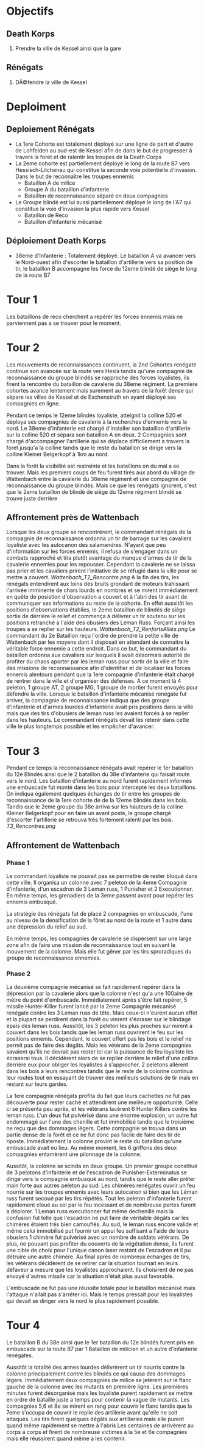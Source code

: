 # Objectifs
## Death Korps
1) Prendre la ville de Kessel ainsi que la gare
## Rénégats
1) DÃ©fendre la ville de Kessel

# Deploiment

## Deploiement Rénégats
- La 1ere Cohorte est totalement déployé sur une ligne de part et d'autre de Lohfelden au sud-est de Kessel afin de dans le but de progresser à travers la foret et de ralentir les troupes de la Death Corps
- La 2eme cohorte est partiellement déployé le long de la route B7 vers Hessisch-Litchenau qui constitue la seconde voie potentielle d'invasion. Dans le but de reconnaitre les troupes ennemis
  - Bataillon A de milice
  - Groupe A du bataillon d'infanterie
  - Bataillon de reconnaissance séparé en deux compagnies
- Le Groupe blindé est lui aussi partiellement déployé le long de l'A7 qui constitue la voie d'invasion la plus rapide vers Kessel
  - Bataillon de Reco
  - Bataillon d'infanterie mécanisé

## Déploiement Death Korps
- 38eme d'Infanterie : Totalement déployé. Le bataillon A va avancer vers le Nord-ouest afin d'escorter le bataillon d'artillerie vers sa position de tir, le bataillon B accompagne les force du 12eme blindé de siège le long de la route B7

# Tour 1
Les bataillons de reco cherchent a repérer les forces ennemis mais ne parviennent pas a se trouver pour le moment.

# Tour 2
Les mouvements de reconnaissances continuent, la 2nd Cohortes renégate continue son avancée sur la route vers Hesla tandis qu'une compagnie de reconnaissance du groupe blindés se rapproche des forces loyalistes, ils firent la rencontre du bataillon de cavalerie du 38eme régiment.
La première cohortes avance lentement mais surement au travers de la forêt dense qui sépare les villes de Kessel et de Eschenstruth en ayant déployé ses compagnies en ligne.

Pendant ce temps le 12eme blindés loyaliste, atteignit la colline 520 et déploya ses compagnies de cavalerie à la recherches d'ennemis vers le nord.
Le 38eme d'infanterie est chargé d'installer son bataillon d'artillerie sur la colline 520 et sépara son bataillon A en deux. 2 Compagnies sont chargé d'accompagner l'artillerie qui se déplace difficilement a travers la foret jusqu'a la colline tandis que le reste du bataillon se dirige vers la colline Kleiner Belgerkopf à 1km au nord.

Dans la forêt la visibilité est restreinte et les bataillons on du mal a se trouver. Mais les premiers coups de feu furent tirés aux abord du village de Wattenbach entre la cavalerie du 38eme régiment et une compagnie de reconnaissance du groupe blindés. Mais ce que les renégats ignorent, c'est que le 2eme bataillon de blindé de siège du 12eme régiment blindé se trouve juste derrière

## Affrontement près de Wattenbach
Lorsque les deux groupe se rencontrèrent, le commandant rénégats de la compagnie de reconnaissance ordonna un tir de barrage sur les cavaliers loyaliste avec les autocanon des salamandres. N'ayant que peu d'information sur les forces ennemis, il refusa de s'engager dans un combats rapproché et tira plutôt avantage du manque d'armes de tir de la cavalerie ennemies pour les repousser.
Cependant la cavalerie ne se laissa pas prier et les cavaliers prirent l'initiative de se réfugié dans la ville pour se mettre a couvert.
_Wattenbach_T2_Rencontre.png_
A la fin des tirs, les rénégats entendirent aux loins des bruits grondant de moteurs trahissant l'arrivée imminente de chars lourds en nombres et se mirent immédiatement en quête de posistion d'observation a couvert et à l'abri des tir avant de communiquer ses informations au reste de la cohorte.
En effet aussitôt les positions d'observations établies, le 2eme bataillon de blindés de siège sortie de dérrière le relief et commença à délivrer un tir soutenu sur les positions retranché a l'aide des obusiers des Leman Russ. Forçant ainsi les troupes a se replier sur les hauteurs.
_Wattenbach_T2_RenfortsAlliés.png_
Le commandant du 2e Bataillon reçu l'ordre de prendre la petite ville de Wattenbach par les moyens dont il disposait en attendant de connaitre la véritable force ennemie a cette endroit. Dans ce but, le commandant du bataillon ordonna aux cavaliers sur lesquels il avait désormais autorité de profiter du chaos aporter par les leman russ pour sortir de la ville et faire des missions de reconnaissance afin d'identifier et de localiser les forces ennemis alentours pendant que la 1ere compagnie d'infanterie était chargé de rentrer dans la ville et d'organiser des défenses.
A ce moment là 4 peleton, 1 groupe AT, 2 groupe MG, 1 groupe de mortier furent envoyés pour défendre la ville. Lorsque le bataillon d'infanterie mécanisé renégate fut arriver, la compagnie de reconnaissance indiqua que des groupe d'infanterie et d'armes lourdes d'infanterie avait pris positions dans la ville mais que des tirs d'obusiers de leman russ les avaient forcés à se replier dans les hauteurs. Le commandant rénégats devait les retenir dans cette ville le plus longtemps possible et les empêcher d'avancer.

# Tour 3
Pendant ce temps la reconnaissance rénégats avait repérer le 1er bataillon du 12e Blindés ainsi que le 2 bataillon du 38e d'infanterie qui faisait route vers le nord. Les bataillon d'infanterie au nord furent rapidement informés une embuscade fut monté dans les bois pour intercepté les deux bataillons.
On indiqua également quelques échanges de tir entre les groupes de reconnaissance de la 1ere cohorte de de la 12eme blindés dans les bois.
Tandis que le 2eme groupe du 38e arriva sur les hauteurs de la colline Kleiner Belgerkopf pour en faire un avant poste, le groupe chargé d'escorter l'artillerie se retrouva très fortement ralenti par les bois.
_T3_Rencontres.png_

## Affrontement de Wattenbach
### Phase 1
Le commandant loyaliste ne pouvait pas se permettre de rester bloqué dans cette ville. Il organisa un colonne avec 7 peleton de la 4eme Compagnie d'infanterie, d'un escadron de 3 Leman russ, 1 Punisher et 2 Executionner. En même temps, les grenadiers de la 3eme passent avant pour repérer les ennemis embusqué. 

La stratégie des rénégats fut de placé 2 compagnies en embuscade, l'une au niveau de la densification de la fôret au nord de la route et 1 autre dans une dépression du relief au sud. 

En même temps, les compagnies de cavalerie se dispersent sur une large zone afin de faire une mission de reconnaissance tout en suivant le mouvement de la colonne. Mais elle fut gêner par les tirs sproradiques du groupe de reconnaissance ennemies. 
### Phase 2
La deuxième compagnie mécanisé se fait rapidement repérer dans la dépression par la cavalerie alors que la colonne n'est qu'a une 100aine de mètre du point d'embuscade.
Immédiatement après s'être fait repérer, 5 missile Hunter-Killer furent lancé par la 2eme Compagnie mécanisé renégate contre les 3 Leman russ de tête. Mais ceux-ci n'eurent aucun effet et la plupart se perdirent dans la forêt ou vinrent s'écraser sur le blindage épais des leman russ.
Aussitôt, les 3 peleton les plus proches sur mirent à couvert dans les bois tandis que les leman russ ouvrirent le feu sur les positions ennemis. Cependant, le couvert offert pas les bois et le relief ne permit pas de faire des dégâts. Mais les vétérans de la 2eme compagnies savaient qu'ils ne devrait pas rester ici car la puissance de feu loyaliste les écraserai tous. Il décidèrent alors de se replier derrière le relief d'une colline derrière eux pour obliger les loyalistes à s'approcher. 
2 peletons allèrent dans les bois a leurs rencontres tandis que le reste de la colonne continua leur routes tout en essayant de trouver des meilleurs solutions de tir mais en restant sur leurs gardes.

La 1ere compagnie rénégats profita du fait que leurs cachettes ne fut pas découverte pour rester caché et attendirent une meilleure opportunité. Celle ci se présenta peu après, et les vétérans lacèrent 6 Hunter Killers contre les leman russ. L'un deux fut pulvérisé dans une énorme explosion, un autre fut endommagé sur l'une des chenille et fut immobilisé tandis que le troisième ne reçu que des dommages légers. Cette compagnie se trouva dans un partie dense de la forêt et ce ne fut donc pas facile de faire des tir de riposte. Immédiatement la colonne provint le reste du bataillon qu'une embuscade avait eu lieu. Au même moment, les 6 griffons des deux compagnies entamèrent une pilonnage de la colonne.

Aussitôt, la colonne se scinda en deux groupe. Un premier groupe constitué de 3 pelotons d'infanterie et de l'escadron de Punisher-Exterminatus se dirige vers la compagnie embusqué au nord, tandis que le reste aller prêter main forte aux autres peleton au sud. Les chimères renégates ouvrir un feu nourrie sur les troupes ennemis avec leurs autocanon si bien que les Léman russ furent secoué par les tirs répétés. Tout les peleton d'infanterie furent rapidement cloué au sol par le feu incessant et de nombreuse pertes furent a déplorer. 1 Leman russ executionner fut même dechenillé mais la confusion fut telle que l'escadron ne put faire de véritable dégâts car les chimères étaient très bien camouflés. 
Au sud, le leman russ encore valide et même celui immobilisé put fournir un appui feu suffisant a l'aide de leurs obusiers 1 chimère fut pulvérisé avec un nombre de soldats vétérans. De plus, ne pouvant pas profiter du couverts de la végétation dense, ils furent une cible de choix pour l'unique canon laser restant de l'escadron et il pu détruire une autre chimère. Au final après de nombreux échanges de tirs, les vétérans décidèrent de se retirer car la situation tournait en leurs défaveur a mesure que les loyalistes approchaient. Ils choisirent de ne pas envoyé d'autres missile car la situation n'était plus aussi favorable.

L'embuscade ne fut pas une réussite totale pour le bataillon mécanisé mais l'attaque n'allait pas s'arrêter ici. Mais le temps pressait pour les loyalistes qui devait se diriger vers le nord le plus rapidement possible.

# Tour 4
Le bataillon B du 38e ainsi que le 1er bataillon du 12e blindés furent pris en embuscade sur la route B7 par 1 Bataillon de milicien et un autre d'infanterie renégates.

Aussitôt la totalité des armes lourdes délivrèrent un tir nourris contre la colonne principalement contre les blindés ce qui causa des dommages légers. Immédiatement deux compagnies de milice se jetèrent sur le flanc gauche de la colonne avec les mutants en première ligne.
Les premières minutes furent désorganisé mais les loyaliste purent rapidement se mettre en ordre de bataille juste a temps pour contenir la vague de mutants. Les compagnies 5,6 et 8e se mirent en rang pour couvrir le flanc tandis que la 7eme s'occupa de couvrir le replie des artillerie avant qu'elle ne soit attaqués. Les tirs firent quelques dégâts aux artilleries mais elle purent quand même rapidement se mettre à l'abris
Les centaines de arrivèrent au corps a corps et firent de nombreuse victimes à la 5e et 6e compagnies mais elle réussirent quand même a les contenir. 
